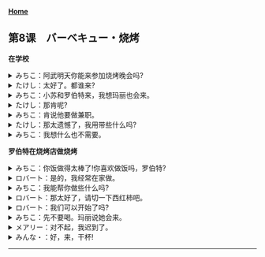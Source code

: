 **[Home](../Menu.md)**
## 第8课　バーベキュー・烧烤
**在学校**
<details>
<summary>
みちこ：阿武明天你能来参加烧烤晚会吗?</summary>

たけしさん、あしたみんなでバーベキューをしませんか。
</details>

<details>
<summary>
たけし：太好了。都谁来?</summary>

いいですね。誰が来ますか。
</details>

<details>
<summary>
みちこ：小苏和罗伯特来，我想玛丽也会来。</summary>

スーさんとロバートさんが来ます。メアリーさんも来ると思います。
</details>

<details>
<summary>
たけし：那肯呢?</summary>

けんさんは？
</details>

<details>
<summary>
みちこ：肯说他要做兼职。</summary>

けんさんはアルバイトがあると言っていました。
</details>

<details>
<summary>
たけし：那太遗憾了，我用带些什么吗?</summary>

残念ですね。何か持って行きましょうか。
</details>

<details>
<summary>
みちこ：我想什么也不需要。</summary>

何もいらないと思います。
</details>

**罗伯特在烧烤店做烧烤**
<details>
<summary>
みちこ：你饭做得太棒了!你喜欢做饭吗，罗伯特?</summary>

上手ですね。ロバートさんは料理するのが好きですか。
</details>

<details>
<summary>
ロバート：是的，我经常在家做。</summary>

ええ、よく家で作ります。
</details>

<details>
<summary>
みちこ：我能帮你做些什么吗?</summary>

何か手伝いましょうか。
</details>

<details>
<summary>
ロバート：那太好了，请切一下西红柿吧。</summary>

じゃあ、トマトを切ったください。
</details>

<details>
<summary>
ロバート：我们可以开始了吗?</summary>

始めましょうか。
</details>

<details>
<summary>
みちこ：先不要喝。玛丽说她会来。</summary>

あっ、まだ飲まないでください。メアリーさんも来ると言っていましたから。
</details>

<details>
<summary>
メアリー：对不起，我迟到了。</summary>

遅くなってすみません。
</details>

<details>
<summary>
みんな・：好，来，干杯!</summary>

じゃあ、乾杯！
</details>

---

